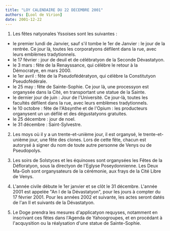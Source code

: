 ```yaml
---
title: "LOY CALENDAIRE DU 22 DECEMBRE 2001"
authors: [Lool de Virion]
date: 2001-12-22
---
```


1. Les fêtes natyonales Yssoises sont les suivantes :
- le premier lundi de Janvier, sauf s'il tombe le 1er de Janvier : le jour de la rentrée. Ce jour là, toutes les corporatyons défilent dans la rue, avec leurs emblèmes tradytionnels.
- le 17 février : jour de deuil et de célébratyon de la Seconde Dévastatyon.
- le 3 mars : fête de la Renayssance, qui célèbre le retour à la Démocratye, en mars 2000.
- le 1er avril : fête de la Pseudofédératyon, qui célèbre la Constitutyon Pseudofédérale.
- le 25 may : fête de Sainte-Sophie. Ce jour là, une processyon est organysée dans la Cité, en transportant une statue de la Sainte.
- le dernier jour de juin : Jour de l'Université. Ce jour-là, toutes les facultés défilent dans la rue, avec leurs emblèmes tradytionnels.
- le 10 octobre : fête de l'Absynthe et de l'Opium : les producteurs organysent un un défilé et des dégustatyons gratuites.
- le 25 décembre : jour de noel.
- le 31 décembre : Saint-Sylvestre.
2. Les moys où il y a un trente-et-unième jour, il est organysé, le trente-et-unième jour, une fête des clones. Lors de cette fête, chacun est autorysé à signer du nom de toute autre personne de Venys ou de Pseudopolys.

3. Les soirs de Solstyces et les équinoxes sont organysées les Fêtes de la Défloratyon, sous la directyon de l'Eglyse Poseydonnienne.
Les Deux Ma-Goh sont organysateurs de la cérémonie, aux frays de la Cité Libre de Venys.

4. L'année civile débute le 1er janvier et se clôt le 31 décembre.
L'année 2001 est appelée "An I de la Dévastatyon", pour les jours à compter du 17 février 2001. Pour les années 2002 et suivante, les actes seront datés de l'an II et suivants de la Dévastatyon.

5. Le Doge prendra les mesures d'applicatyon requyses, notamment en inscrivant ces fêtes dans l'Agenda de Yahoogroupes, et en procédant à l'acquysition ou la réalysation d'une statue de Sainte-Sophie.
